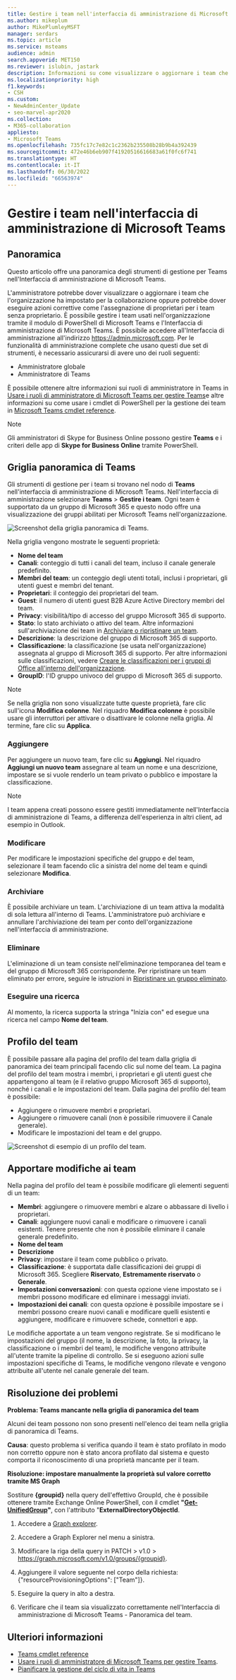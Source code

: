 ```yaml
---
title: Gestire i team nell'interfaccia di amministrazione di Microsoft Teams
ms.author: mikeplum
author: MikePlumleyMSFT
manager: serdars
ms.topic: article
ms.service: msteams
audience: admin
search.appverid: MET150
ms.reviewer: islubin, jastark
description: Informazioni su come visualizzare o aggiornare i team che l'organizzazione ha configurato per la collaborazione nell'Interfaccia di amministrazione di Microsoft Teams.
ms.localizationpriority: high
f1.keywords:
- CSH
ms.custom:
- NewAdminCenter_Update
- seo-marvel-apr2020
ms.collection:
- M365-collaboration
appliesto:
- Microsoft Teams
ms.openlocfilehash: 735fc17c7e82c1c2362b235508b28b9b4a392439
ms.sourcegitcommit: 472e46b6eb907f41920516616683a61f0fc6f741
ms.translationtype: HT
ms.contentlocale: it-IT
ms.lasthandoff: 06/30/2022
ms.locfileid: "66563974"
---
```

# <a name="manage-teams-in-the-microsoft-teams-admin-center"></a>Gestire i team nell'interfaccia di amministrazione di Microsoft Teams

## <a name="overview"></a>Panoramica

Questo articolo offre una panoramica degli strumenti di gestione per Teams nell'Interfaccia di amministrazione di Microsoft Teams.

L'amministratore potrebbe dover visualizzare o aggiornare i team che l'organizzazione ha impostato per la collaborazione oppure potrebbe dover eseguire azioni correttive come l'assegnazione di proprietari per i team senza proprietario. È possibile gestire i team usati nell'organizzazione tramite il modulo di PowerShell di Microsoft Teams e l'Interfaccia di amministrazione di Microsoft Teams. È possibile accedere all'Interfaccia di amministrazione all'indirizzo <a href="https://go.microsoft.com/fwlink/p/?linkid=2024339" target="_blank">https://admin.microsoft.com</a>. Per le funzionalità di amministrazione complete che usano questi due set di strumenti, è necessario assicurarsi di avere uno dei ruoli seguenti:

- Amministratore globale
- Amministratore di Teams

È possibile ottenere altre informazioni sui ruoli di amministratore in Teams in [Usare i ruoli di amministratore di Microsoft Teams per gestire Teams](using-admin-roles.md)e altre informazioni su come usare i cmdlet di PowerShell per la gestione dei team in [Microsoft Teams cmdlet reference](/powershell/teams/).

> [!NOTE]
> Gli amministratori di Skype for Business Online possono gestire **Teams** e i criteri delle app di **Skype for Business Online** tramite PowerShell.

## <a name="teams-overview-grid"></a>Griglia panoramica di Teams

Gli strumenti di gestione per i team si trovano nel nodo di **Teams** nell'interfaccia di amministrazione di Microsoft Teams. Nell'interfaccia di amministrazione selezionare **Teams** > **Gestire i team**. Ogni team è supportato da un gruppo di Microsoft 365 e questo nodo offre una visualizzazione dei gruppi abilitati per Microsoft Teams nell'organizzazione.

![Screenshot della griglia panoramica di Teams.](media/manage-teams-in-modern-portal-grid.png)  

Nella griglia vengono mostrate le seguenti proprietà:

- **Nome del team**
- **Canali**: conteggio di tutti i canali del team, incluso il canale generale predefinito.
- **Membri del team**: un conteggio degli utenti totali, inclusi i proprietari, gli utenti guest e membri del tenant.
- **Proprietari**: il conteggio dei proprietari del team.
- **Guest**: il numero di utenti guest B2B Azure Active Directory membri del team.
- **Privacy**: visibilità/tipo di accesso del gruppo Microsoft 365 di supporto.
- **Stato**: lo stato archiviato o attivo del team. Altre informazioni sull'archiviazione dei team in [Archiviare o ripristinare un team](https://support.office.com/article/archive-or-restore-a-team-dc161cfd-b328-440f-974b-5da5bd98b5a7).
- **Descrizione**: la descrizione del gruppo di Microsoft 365 di supporto.
- **Classificazione**: la classificazione (se usata nell'organizzazione) assegnata al gruppo di Microsoft 365 di supporto. Per altre informazioni sulle classificazioni, vedere [Creare le classificazioni per i gruppi di Office all'interno dell'organizzazione](/office365/enterprise/powershell/manage-office-365-groups-with-powershell#create-classifications-for-office-groups-in-your-organization).
- **GroupID**: l'ID gruppo univoco del gruppo di Microsoft 365 di supporto.

> [!NOTE]
> Se nella griglia non sono visualizzate tutte queste proprietà, fare clic sull'icona **Modifica colonne**. Nel riquadro **Modifica colonne** è possibile usare gli interruttori per attivare o disattivare le colonne nella griglia. Al termine, fare clic su **Applica**.

### <a name="add"></a>Aggiungere

Per aggiungere un nuovo team, fare clic su **Aggiungi**. Nel riquadro **Aggiungi un nuovo team** assegnare al team un nome e una descrizione, impostare se si vuole renderlo un team privato o pubblico e impostare la classificazione.

> [!NOTE]
> I team appena creati possono essere gestiti immediatamente nell'Interfaccia di amministrazione di Teams, a differenza dell'esperienza in altri client, ad esempio in Outlook.

### <a name="edit"></a>Modificare

Per modificare le impostazioni specifiche del gruppo e del team, selezionare il team facendo clic a sinistra del nome del team e quindi selezionare **Modifica**.

### <a name="archive"></a>Archiviare

È possibile archiviare un team. L'archiviazione di un team attiva la modalità di sola lettura all'interno di Teams. L'amministratore può archiviare e annullare l'archiviazione dei team per conto dell'organizzazione nell'interfaccia di amministrazione. 

### <a name="delete"></a>Eliminare

L'eliminazione di un team consiste nell'eliminazione temporanea del team e del gruppo di Microsoft 365 corrispondente. Per ripristinare un team eliminato per errore, seguire le istruzioni in [Ripristinare un gruppo eliminato](/microsoft-365/admin/create-groups/restore-deleted-group).

### <a name="search"></a>Eseguire una ricerca

Al momento, la ricerca supporta la stringa "Inizia con" ed esegue una ricerca nel campo **Nome del team**.

## <a name="team-profile"></a>Profilo del team

È possibile passare alla pagina del profilo del team dalla griglia di panoramica dei team principali facendo clic sul nome del team. La pagina del profilo del team mostra i membri, i proprietari e gli utenti guest che appartengono al team (e il relativo gruppo Microsoft 365 di supporto), nonché i canali e le impostazioni del team. Dalla pagina del profilo del team è possibile:

- Aggiungere o rimuovere membri e proprietari.
- Aggiungere o rimuovere canali (non è possibile rimuovere il Canale generale).
- Modificare le impostazioni del team e del gruppo.
 
![Screenshot di esempio di un profilo del team.](media/manage-teams-in-modern-portal-team-profile-page.png)

## <a name="making-changes-to-teams"></a>Apportare modifiche ai team

Nella pagina del profilo del team è possibile modificare gli elementi seguenti di un team:

- **Membri**: aggiungere o rimuovere membri e alzare o abbassare di livello i proprietari.
- **Canali**: aggiungere nuovi canali e modificare o rimuovere i canali esistenti. Tenere presente che non è possibile eliminare il canale generale predefinito.
- **Nome del team**
- **Descrizione**
- **Privacy**: impostare il team come pubblico o privato.
- **Classificazione**: è supportata dalle classificazioni dei gruppi di Microsoft 365. Scegliere **Riservato**, **Estremamente riservato** o **Generale**.
- **Impostazioni conversazioni**: con questa opzione viene impostato se i membri possono modificare ed eliminare i messaggi inviati.
- **Impostazioni dei canali**: con questa opzione è possibile impostare se i membri possono creare nuovi canali e modificare quelli esistenti e aggiungere, modificare e rimuovere schede, connettori e app.

Le modifiche apportate a un team vengono registrate. Se si modificano le impostazioni del gruppo (il nome, la descrizione, la foto, la privacy, la classificazione o i membri del team), le modifiche vengono attribuite all'utente tramite la pipeline di controllo. Se si eseguono azioni sulle impostazioni specifiche di Teams, le modifiche vengono rilevate e vengono attribuite all'utente nel canale generale del team.

## <a name="troubleshooting"></a>Risoluzione dei problemi

**Problema: Teams mancante nella griglia di panoramica del team**

Alcuni dei team possono non sono presenti nell'elenco dei team nella griglia di panoramica di Teams.

**Causa**: questo problema si verifica quando il team è stato profilato in modo non corretto oppure non è stato ancora profilato dal sistema e questo comporta il riconoscimento di una proprietà mancante per il team.

**Risoluzione: impostare manualmente la proprietà sul valore corretto tramite MS Graph**

Sostiture **{groupid}** nella query dell'effettivo GroupId, che è possibile ottenere tramite Exchange Online PowerShell, con il cmdlet **"[Get-UnifiedGroup](/powershell/module/exchange/users-and-groups/get-unifiedgroup)"**, con l'attributo "**ExternalDirectoryObjectId**.

1. Accedere a [Graph explorer](https://developer.microsoft.com/graph/graph-explorer).

2. Accedere a Graph Explorer nel menu a sinistra.

3. Modificare la riga della query in PATCH > v1.0 > https://graph.microsoft.com/v1.0/groups/{groupid}.

4. Aggiungere il valore seguente nel corpo della richiesta: {"resourceProvisioningOptions": ["Team"]}.

5. Eseguire la query in alto a destra.

6. Verificare che il team sia visualizzato correttamente nell'Interfaccia di amministrazione di Microsoft Teams - Panoramica del team.

## <a name="learn-more"></a>Ulteriori informazioni

- [Teams cmdlet reference](/powershell/teams/)  
- [Usare i ruoli di amministratore di Microsoft Teams per gestire Teams](using-admin-roles.md).
- [Pianificare la gestione del ciclo di vita in Teams](plan-teams-lifecycle.md)
